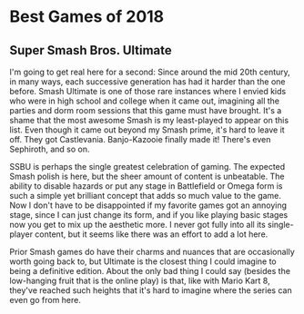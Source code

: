 # Best Games of 2018

## Super Smash Bros. Ultimate

I'm going to get real here for a second: Since around the mid 20th century, in many ways, each successive generation has had it harder than the one before. Smash Ultimate is one of those rare instances where I envied kids who were in high school and college when it came out, imagining all the parties and dorm room sessions that this game must have brought. It's a shame that the most awesome Smash is my least-played to appear on this list. Even though it came out beyond my Smash prime, it's hard to leave it off. They got Castlevania. Banjo-Kazooie finally made it! There's even Sephiroth, and so on. 

SSBU is perhaps the single greatest celebration of gaming. The expected Smash polish is here, but the sheer amount of content is unbeatable. The ability to disable hazards or put any stage in Battlefield or Omega form is such a simple yet brilliant concept that adds so much value to the game. Now I don't have to be disappointed if my favorite games got an annoying stage, since I can just change its form, and if you like playing basic stages now you get to mix up the aesthetic more. I never got fully into all its single-player content, but it seems like there was an effort to add a lot here. 

Prior Smash games do have their charms and nuances that are occasionally worth going back to, but Ultimate is the closest thing I could imagine to being a definitive edition. About the only bad thing I could say (besides the low-hanging fruit that is the online play) is that, like with Mario Kart 8, they've reached such heights that it's hard to imagine where the series can even go from here.